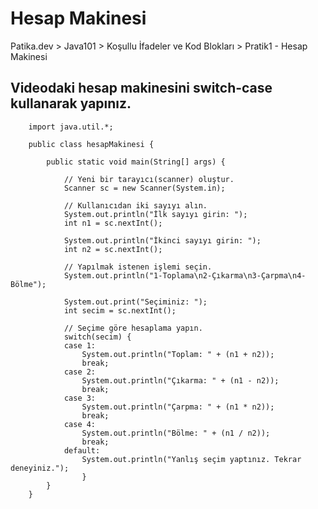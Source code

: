 # Hesap Makinesi
Patika.dev > Java101 > Koşullu İfadeler ve Kod Blokları > Pratik1 - Hesap Makinesi

## Videodaki hesap makinesini switch-case kullanarak yapınız.

		import java.util.*;
		
		public class hesapMakinesi {

			public static void main(String[] args) {
				
				// Yeni bir tarayıcı(scanner) oluştur.
				Scanner sc = new Scanner(System.in);
		
				// Kullanıcıdan iki sayıyı alın.
				System.out.println("İlk sayıyı girin: ");
				int n1 = sc.nextInt();
		
				System.out.println("İkinci sayıyı girin: ");
				int n2 = sc.nextInt();
		
				// Yapılmak istenen işlemi seçin.
				System.out.println("1-Toplama\n2-Çıkarma\n3-Çarpma\n4-Bölme");
		
				System.out.print("Seçiminiz: ");
				int secim = sc.nextInt();
		
				// Seçime göre hesaplama yapın.
				switch(secim) {
				case 1:
					System.out.println("Toplam: " + (n1 + n2));
					break;
				case 2: 
					System.out.println("Çıkarma: " + (n1 - n2));
					break;
				case 3: 
					System.out.println("Çarpma: " + (n1 * n2));
					break;
				case 4:
					System.out.println("Bölme: " + (n1 / n2));
					break;
				default:
					System.out.println("Yanlış seçim yaptınız. Tekrar deneyiniz.");
	    			}
			}	
		}
